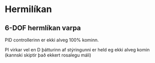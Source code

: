 ﻿# Hermilíkan

## 6-DOF hermlíkan varpa

PID controllerinn er ekki alveg 100% kominn.

PI virkar vel en D þátturinn af stýringunni er held eg ekki alveg komin (kannski skiptir það ekkert rosalegu máli)
